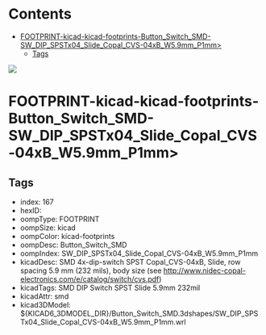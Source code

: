 



Contents
========

* [FOOTPRINT-kicad-kicad-footprints-Button_Switch_SMD-SW_DIP_SPSTx04_Slide_Copal_CVS-04xB_W5.9mm_P1mm>](#footprint-kicad-kicad-footprints-button_switch_smd-sw_dip_spstx04_slide_copal_cvs-04xb_w59mm_p1mm)
	* [Tags](#tags)
  
![][im]
# FOOTPRINT-kicad-kicad-footprints-Button_Switch_SMD-SW_DIP_SPSTx04_Slide_Copal_CVS-04xB_W5.9mm_P1mm>

## Tags

- index: 167
- hexID: 
- oompType: FOOTPRINT
- oompSize: kicad
- oompColor: kicad-footprints
- oompDesc: Button_Switch_SMD
- oompIndex: SW_DIP_SPSTx04_Slide_Copal_CVS-04xB_W5.9mm_P1mm
- kicadDesc: SMD 4x-dip-switch SPST Copal_CVS-04xB, Slide, row spacing 5.9 mm (232 mils), body size  (see http://www.nidec-copal-electronics.com/e/catalog/switch/cvs.pdf)
- kicadTags: SMD DIP Switch SPST Slide 5.9mm 232mil
- kicadAttr: smd
- kicad3DModel: ${KICAD6_3DMODEL_DIR}/Button_Switch_SMD.3dshapes/SW_DIP_SPSTx04_Slide_Copal_CVS-04xB_W5.9mm_P1mm.wrl



[im]: image.png
